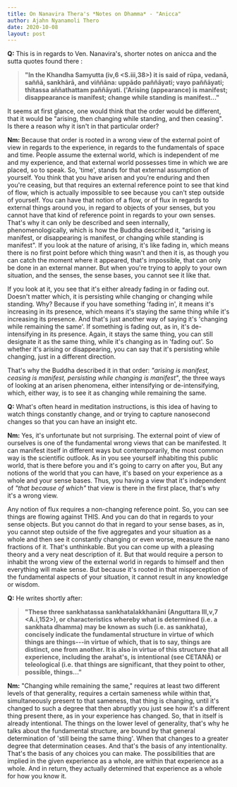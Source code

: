 ```yaml
---
title: On Nanavira Thera's *Notes on Dhamma* - "Anicca"
author: Ajahn Nyanamoli Thero
date: 2020-10-08
layout: post
---
```


**Q:** This is in regards to Ven. Nanavira\'s, shorter notes on ​anicca​
and the sutta quotes found there :

> **\"In the Khandha Samyutta (iv,6 \<S.iii,38\>) it is said of rūpa,
> vedanā, saññā, sankhārā, and viññāna: uppādo paññāyati; vayo
> paññāyati; thitassa aññathattam paññāyati. (\'Arising (appearance) is
> manifest; disappearance is manifest; change while standing is
> manifest\...\"**

It seems at first glance, one would think that the order would be
different, that it would be \"arising, then changing while standing, and
then ceasing\". Is there a reason why it isn\'t in that particular
order?

**Nm:** Because that order is rooted in a wrong view of the external
point of view in regards to the experience, in regards to the
fundamentals of space and time. People assume the external world, which
is independent of me and my experience, and that external world
possesses time in which we are placed, so to speak. So, \'time\', stands
for that external assumption of yourself. You think that you have arisen
and you\'re enduring and then you\'re ceasing, but that requires an
external reference point to see that kind of flow, which is actually
impossible to see because you can\'t step outside of yourself. You can
have that notion of a flow, or of flux in regards to external things
around you, in regard to objects of your senses, but you cannot have
that kind of reference point in regards to your own senses. That\'s why
it can only be described and seen internally, phenomenologically, which
is how the Buddha described it, \"arising is manifest, or disappearing
is manifest, or changing while standing is manifest\". If you look at
the nature of arising, it\'s like fading in, which means there is no
first point before which thing wasn\'t and then it is, as though you can
catch the moment where it appeared, that\'s impossible, that can only be
done in an external manner. But when you\'re trying to apply to your own
situation, and the senses, the sense bases, you cannot see it like that.

If you look at it, you see that it\'s either already fading in or fading
out. Doesn\'t matter which, it is persisting while changing or changing
while standing. Why? Because if you have something \'fading in\', it
means it\'s increasing in its presence, which means it\'s staying the
same thing while it\'s increasing its presence. And that\'s just another
way of saying it\'s \'changing while remaining the same\'. If something
is fading out, as in, it\'s de-intensifying in its presence. Again, it
stays the same thing, you can still designate it as the same thing,
while it\'s changing as in \'fading out\'. So whether it\'s arising or
disappearing, you can say that it\'s persisting while changing, just in
a different direction.

That\'s why the Buddha described it in that order: ​*\"arising is
manifest, ceasing is manifest, persisting while changing is
manifest\"*,​ the three ways of looking at an arisen phenomena, either
intensifying or de-intensifying, which, either way, is to see it as
changing while remaining the same.

**Q:** What\'s often heard in meditation instructions, is this idea of
having to watch things constantly change, and or trying to capture
nanosecond changes so that you can have an insight etc.

**Nm:** Yes, it\'s unfortunate but not surprising. The external point of
view of ourselves is one of the fundamental wrong views that can be
manifested. It can manifest itself in different ways but contemporarily,
the most common way is the scientific outlook. As in you see yourself
inhabiting this public world, that is there before you and it\'s going
to carry on after you, But any notions of the world that you can have,
it\'s based on your experience as a whole and your sense bases. Thus,
you having a view that it\'s independent of *\"​that because of
which​\"* that view is there in the first place, that\'s why it\'s a
wrong view.

Any notion of flux requires a non-changing reference point. So, you can
see things are flowing against THIS. And you can do that in regards to
your sense objects. But you cannot do that in regard to your sense
bases, as in, you cannot step outside of the five aggregates and your
situation as a whole and then see it constantly changing or even worse,
measure the nano fractions of it. That\'s unthinkable. But you can come
up with a pleasing theory and a very neat description of it. But that
would require a person to inhabit the wrong view of the external world
in regards to himself and then everything will make sense. But because
it\'s rooted in that misperception of the fundamental aspects of your
situation, it cannot result in any knowledge or wisdom.

**Q:** He writes shortly after:

> **\"These three sankhatassa sankhatalakkhanāni (Anguttara III,v,7
> \<A.i,152\>), or characteristics whereby what is determined (i.e. a
> sankhata dhamma) may be known as such (i.e. as sankhata), concisely
> indicate the fundamental structure in virtue of which things are
> things---in virtue of which, that is to say, things are distinct, one
> from another. It is also in virtue of this structure that all
> experience, including the arahat\'s, is intentional (see CETANĀ) or
> teleological (i.e. that things are significant, that they point to
> other, possible, things\...\"**

**Nm:** \"Changing while remaining the same,\" requires at least two
different levels of that generality, requires a certain sameness while
within that, simultaneously present to that sameness, that thing is
changing, until it\'s changed to such a degree that then abruptly you
just see how it\'s a different thing present there, as in your
experience has changed. So, that in itself is already intentional. The
things on the lower level of generality, that\'s why he talks about the
fundamental structure, are bound by that general determination of
\'still being the same thing\'. When that changes to a greater degree
that determination ceases. And that\'s the basis of any intentionality.
That\'s the basis of any choices you can make. The possibilities that
are implied in the given experience as a whole, are within that
experience as a whole. And in return, they actually determined that
experience as a whole for how you know it.



